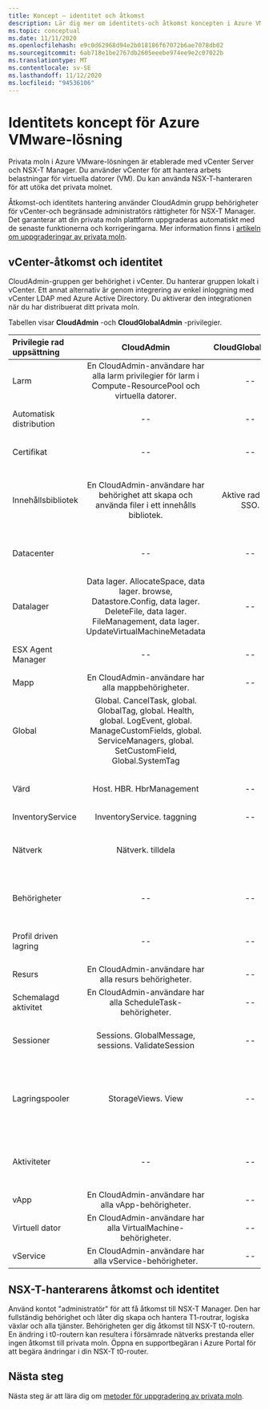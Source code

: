 ```yaml
---
title: Koncept – identitet och åtkomst
description: Lär dig mer om identitets-och åtkomst koncepten i Azure VMware-lösningen
ms.topic: conceptual
ms.date: 11/11/2020
ms.openlocfilehash: e9c0d62968d94e2b018186f67072b6ae7078db02
ms.sourcegitcommit: 6ab718e1be2767db2605eeebe974ee9e2c07022b
ms.translationtype: MT
ms.contentlocale: sv-SE
ms.lasthandoff: 11/12/2020
ms.locfileid: "94536106"
---
```

# <a name="azure-vmware-solution-identity-concepts"></a>Identitets koncept för Azure VMware-lösning

Privata moln i Azure VMware-lösningen är etablerade med vCenter Server och NSX-T Manager. Du använder vCenter för att hantera arbets belastningar för virtuella datorer (VM). Du kan använda NSX-T-hanteraren för att utöka det privata molnet.

Åtkomst-och identitets hantering använder CloudAdmin grupp behörigheter för vCenter-och begränsade administratörs rättigheter för NSX-T Manager. Det garanterar att din privata moln plattform uppgraderas automatiskt med de senaste funktionerna och korrigeringarna.  Mer information finns i [artikeln om uppgraderingar av privata moln][concepts-upgrades].

## <a name="vcenter-access-and-identity"></a>vCenter-åtkomst och identitet

CloudAdmin-gruppen ger behörighet i vCenter. Du hanterar gruppen lokalt i vCenter. Ett annat alternativ är genom integrering av enkel inloggning med vCenter LDAP med Azure Active Directory. Du aktiverar den integrationen när du har distribuerat ditt privata moln. 

Tabellen visar **CloudAdmin** -och **CloudGlobalAdmin** -privilegier.

|  Privilegie rad uppsättning           | CloudAdmin | CloudGlobalAdmin | Kommentar |
| :---                     |    :---:   |       :---:      |   :--:  |
|  Larm                  | En CloudAdmin-användare har alla larm privilegier för larm i Compute-ResourcePool och virtuella datorer.     |          --        |  -- |
|  Automatisk distribution             |  --  |        --        |  Microsoft hanterar värd hantering.  |
|  Certifikat            |  --  |        --       |  Microsoft certifikat hantering.  |
|  Innehållsbibliotek         | En CloudAdmin-användare har behörighet att skapa och använda filer i ett innehålls bibliotek.    |         Aktive rad med SSO.         |  Microsoft distribuerar filer i innehålls biblioteket till ESXi-värdar.  |
|  Datacenter              |  --  |        --          |  Microsoft utför alla data Center åtgärder.  |
|  Datalager               | Data lager. AllocateSpace, data lager. browse, Datastore.Config, data lager. DeleteFile, data lager. FileManagement, data lager. UpdateVirtualMachineMetadata     |    --    |   -- |
|  ESX Agent Manager       |  --  |         --       |  Microsoft utför alla åtgärder.  |
|  Mapp                  |  En CloudAdmin-användare har alla mappbehörigheter.     |  --  |  --  |
|  Global                  |  Global. CancelTask, global. GlobalTag, global. Health, global. LogEvent, global. ManageCustomFields, global. ServiceManagers, global. SetCustomField, Global.SystemTag         |                  |    |
|  Värd                    |  Host. HBR. HbrManagement      |        --          |  Microsoft utför alla andra värd åtgärder.  |
|  InventoryService        |  InventoryService. taggning      |        --          |  --  |
|  Nätverk                 |  Nätverk. tilldela    |                  |  Microsoft utför alla andra nätverks åtgärder.  |
|  Behörigheter             |  --  |        --       |  Microsoft gör alla behörigheter-åtgärder.  |
|  Profil driven lagring  |  --  |        --       |  Microsoft utför alla profil åtgärder.  |
|  Resurs                |  En CloudAdmin-användare har alla resurs behörigheter.        |      --       | --   |
|  Schemalagd aktivitet          |  En CloudAdmin-användare har alla ScheduleTask-behörigheter.   |   --   | -- |
|  Sessioner                |  Sessions. GlobalMessage, sessions. ValidateSession      |   --   |  Microsoft gör alla andra åtgärder i sessioner.  |
|  Lagringspooler           |  StorageViews. View   |        --          |  Microsoft gör alla andra lagrings visnings åtgärder (konfigurera tjänsten).  |
|  Aktiviteter                   |  --  |  --   |  Microsoft hanterar tillägg som hanterar aktiviteter.  |
|  vApp                    |  En CloudAdmin-användare har alla vApp-behörigheter.  |  --  |  --  |
|  Virtuell dator         |  En CloudAdmin-användare har alla VirtualMachine-behörigheter.  |  --  |  --  |
|  vService                |  En CloudAdmin-användare har alla vService-behörigheter.  |  --  |  --  |

## <a name="nsx-t-manager-access-and-identity"></a>NSX-T-hanterarens åtkomst och identitet

Använd kontot "administratör" för att få åtkomst till NSX-T Manager. Den har fullständig behörighet och låter dig skapa och hantera T1-routrar, logiska växlar och alla tjänster. Behörigheten ger dig åtkomst till NSX-T t0-routern. En ändring i t0-routern kan resultera i försämrade nätverks prestanda eller ingen åtkomst till privata moln. Öppna en supportbegäran i Azure Portal för att begära ändringar i din NSX-T t0-router.
  
## <a name="next-steps"></a>Nästa steg

Nästa steg är att lära dig om [metoder för uppgradering av privata moln][concepts-upgrades].

<!-- LINKS - external -->

<!-- LINKS - internal -->
[concepts-upgrades]: ./concepts-upgrades.md